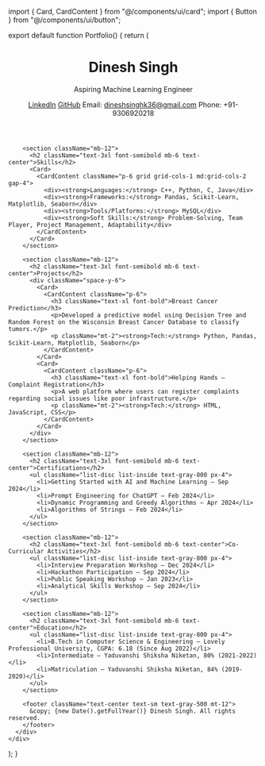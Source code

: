 import { Card, CardContent } from "@/components/ui/card";
import { Button } from "@/components/ui/button";

export default function Portfolio() {
  return (
    <div className="bg-gray-100 min-h-screen px-6 py-12">
      <div className="max-w-5xl mx-auto">
        <header className="text-center mb-12">
          <h1 className="text-5xl font-bold text-gray-800">Dinesh Singh</h1>
          <p className="mt-2 text-lg text-gray-600">Aspiring Machine Learning Engineer</p>
          <div className="mt-4 flex flex-wrap justify-center gap-4 text-sm text-gray-700">
            <a href="https://www.linkedin.com/in/dinesh-singh1/" target="_blank" className="hover:underline">LinkedIn</a>
            <a href="https://github.com/77Dinesh" target="_blank" className="hover:underline">GitHub</a>
            <span>Email: dineshsinghk36@gmail.com</span>
            <span>Phone: +91-9306920218</span>
          </div>
        </header>

        <section className="mb-12">
          <h2 className="text-3xl font-semibold mb-6 text-center">Skills</h2>
          <Card>
            <CardContent className="p-6 grid grid-cols-1 md:grid-cols-2 gap-4">
              <div><strong>Languages:</strong> C++, Python, C, Java</div>
              <div><strong>Frameworks:</strong> Pandas, Scikit-Learn, Matplotlib, Seaborn</div>
              <div><strong>Tools/Platforms:</strong> MySQL</div>
              <div><strong>Soft Skills:</strong> Problem-Solving, Team Player, Project Management, Adaptability</div>
            </CardContent>
          </Card>
        </section>

        <section className="mb-12">
          <h2 className="text-3xl font-semibold mb-6 text-center">Projects</h2>
          <div className="space-y-6">
            <Card>
              <CardContent className="p-6">
                <h3 className="text-xl font-bold">Breast Cancer Prediction</h3>
                <p>Developed a predictive model using Decision Tree and Random Forest on the Wisconsin Breast Cancer Database to classify tumors.</p>
                <p className="mt-2"><strong>Tech:</strong> Python, Pandas, Scikit-Learn, Matplotlib, Seaborn</p>
              </CardContent>
            </Card>
            <Card>
              <CardContent className="p-6">
                <h3 className="text-xl font-bold">Helping Hands – Complaint Registration</h3>
                <p>A web platform where users can register complaints regarding social issues like poor infrastructure.</p>
                <p className="mt-2"><strong>Tech:</strong> HTML, JavaScript, CSS</p>
              </CardContent>
            </Card>
          </div>
        </section>

        <section className="mb-12">
          <h2 className="text-3xl font-semibold mb-6 text-center">Certifications</h2>
          <ul className="list-disc list-inside text-gray-800 px-4">
            <li>Getting Started with AI and Machine Learning – Sep 2024</li>
            <li>Prompt Engineering for ChatGPT – Feb 2024</li>
            <li>Dynamic Programming and Greedy Algorithms – Apr 2024</li>
            <li>Algorithms of Strings – Feb 2024</li>
          </ul>
        </section>

        <section className="mb-12">
          <h2 className="text-3xl font-semibold mb-6 text-center">Co-Curricular Activities</h2>
          <ul className="list-disc list-inside text-gray-800 px-4">
            <li>Interview Preparation Workshop – Dec 2024</li>
            <li>Hackathon Participation – Sep 2024</li>
            <li>Public Speaking Workshop – Jan 2023</li>
            <li>Analytical Skills Workshop – Sep 2024</li>
          </ul>
        </section>

        <section className="mb-12">
          <h2 className="text-3xl font-semibold mb-6 text-center">Education</h2>
          <ul className="list-disc list-inside text-gray-800 px-4">
            <li>B.Tech in Computer Science & Engineering – Lovely Professional University, CGPA: 6.18 (Since Aug 2022)</li>
            <li>Intermediate – Yaduvanshi Shiksha Niketan, 80% (2021-2022)</li>
            <li>Matriculation – Yaduvanshi Shiksha Niketan, 84% (2019-2020)</li>
          </ul>
        </section>

        <footer className="text-center text-sm text-gray-500 mt-12">
          &copy; {new Date().getFullYear()} Dinesh Singh. All rights reserved.
        </footer>
      </div>
    </div>
  );
}
